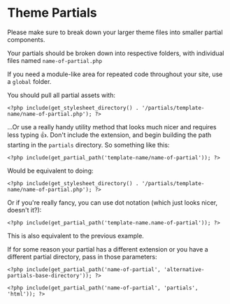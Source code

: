 # Theme Partials

Please make sure to break down your larger theme files into smaller partial components.

Your partials should be broken down into respective folders, with individual files named `name-of-partial.php`

If you need a module-like area for repeated code throughout your site, use a `global` folder.

You should pull all partial assets with:

```
<?php include(get_stylesheet_directory() . '/partials/template-name/name-of-partial.php'); ?>
```

...Or use a really handy utility method that looks much nicer and requires less typing :thumbsup:. Don't include the extension, and begin building the path starting in the `partials` directory. So something like this:

```
<?php include(get_partial_path('template-name/name-of-partial')); ?>
```

Would be equivalent to doing:

```
<?php include(get_stylesheet_directory() . '/partials/template-name/name-of-partial.php'); ?>
```

Or if you're really fancy, you can use dot notation (which just looks nicer, doesn't it?):

```
<?php include(get_partial_path('template-name.name-of-partial')); ?>
```

This is also equivalent to the previous example.

If for some reason your partial has a different extension or you have a different partial directory, pass in those parameters:

```
<?php include(get_partial_path('name-of-partial', 'alternative-partials-base-directory')); ?>
```

```
<?php include(get_partial_path('name-of-partial', 'partials', 'html')); ?>
```
